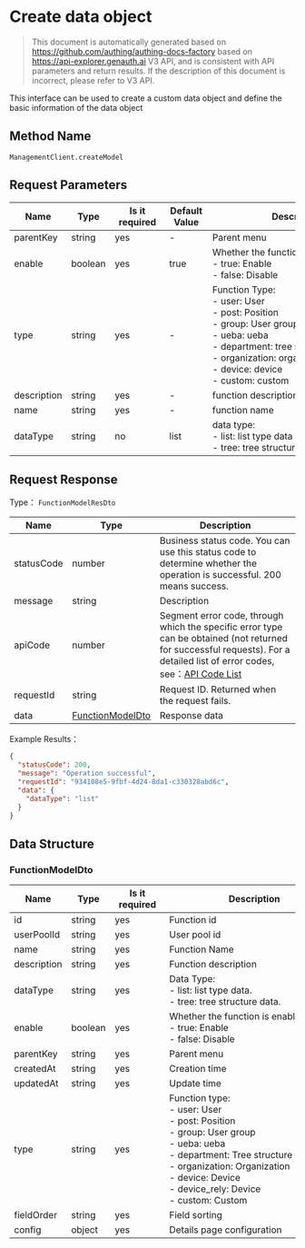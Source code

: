 # Create data object

<!--
Warning⚠️:
Do not modify this document directly,
https://github.com/Authing/authing-docs-factory
Use this project to generate
-->

<LastUpdated />

> This document is automatically generated based on https://github.com/authing/authing-docs-factory based on https://api-explorer.genauth.ai V3 API, and is consistent with API parameters and return results. If the description of this document is incorrect, please refer to V3 API.

This interface can be used to create a custom data object and define the basic information of the data object

## Method Name

`ManagementClient.createModel`

## Request Parameters

| Name        | Type    | <div style="width:80px">Is it required</div> | <div style="width:60px">Default Value</div> | <div style="width:300px">Description</div>                                                                                                                                                                         | <div style="width:200px">Example Value</div> |
| ----------- | ------- | -------------------------------------------- | ------------------------------------------- | ------------------------------------------------------------------------------------------------------------------------------------------------------------------------------------------------------------------ | -------------------------------------------- |
| parentKey   | string  | yes                                          | -                                           | Parent menu                                                                                                                                                                                                        |                                              |
| enable      | boolean | yes                                          | true                                        | Whether the function is enabled:<br> - true: Enable<br> - false: Disable<br>                                                                                                                                       |                                              |
| type        | string  | yes                                          | -                                           | Function Type:<br> - user: User<br> - post: Position<br> - group: User group<br> - ueba: ueba<br> - department: tree structure data<br> - organization: organization<br> - device: device<br> - custom: custom<br> |                                              |
| description | string  | yes                                          | -                                           | function description                                                                                                                                                                                               | `member level`                               |
| name        | string  | yes                                          | -                                           | function name                                                                                                                                                                                                      |                                              |
| dataType    | string  | no                                           | list                                        | data type:<br> - list: list type data<br> - tree: tree structure data<br>                                                                                                                                          | `list`                                       |

## Request Response

Type： `FunctionModelResDto`

| Name       | Type                                             | Description                                                                                                                                                                                                                                                                                                                                       |
| ---------- | ------------------------------------------------ | ------------------------------------------------------------------------------------------------------------------------------------------------------------------------------------------------------------------------------------------------------------------------------------------------------------------------------------------------- |
| statusCode | number                                           | Business status code. You can use this status code to determine whether the operation is successful. 200 means success.                                                                                                                                                                                                                           |
| message    | string                                           | Description                                                                                                                                                                                                                                                                                                                                       |
| apiCode    | number                                           | Segment error code, through which the specific error type can be obtained (not returned for successful requests). For a detailed list of error codes, see：[API Code List](https://api-explorer.genauth.ai/?tag=group/%E5%BC%80%E5%8F%91%E5%87%86%E5%A4%87#tag/%E5%BC%80%E5%8F%91%E5%87%86%E5%A4%87/%E9%94%99%E8%AF%AF%E5%A4%84%E7%90%86/apiCode) |
| requestId  | string                                           | Request ID. Returned when the request fails.                                                                                                                                                                                                                                                                                                      |
| data       | <a href="#FunctionModelDto">FunctionModelDto</a> | Response data                                                                                                                                                                                                                                                                                                                                     |

Example Results：

```json
{
  "statusCode": 200,
  "message": "Operation successful",
  "requestId": "934108e5-9fbf-4d24-8da1-c330328abd6c",
  "data": {
    "dataType": "list"
  }
}
```

## Data Structure

### <a id="FunctionModelDto"></a> FunctionModelDto

| Name        | Type    | <div style="width:80px">Is it required</div> | <div style="width:300px">Description</div>                                                                                                                                                                                                   | <div style="width:200px">Example Value</div> |
| ----------- | ------- | -------------------------------------------- | -------------------------------------------------------------------------------------------------------------------------------------------------------------------------------------------------------------------------------------------- | -------------------------------------------- |
| id          | string  | yes                                          | Function id                                                                                                                                                                                                                                  |                                              |
| userPoolId  | string  | yes                                          | User pool id                                                                                                                                                                                                                                 |                                              |
| name        | string  | yes                                          | Function Name                                                                                                                                                                                                                                |                                              |
| description | string  | yes                                          | Function description                                                                                                                                                                                                                         |                                              |
| dataType    | string  | yes                                          | Data Type: <br> - list: list type data. <br> - tree: tree structure data. <br>                                                                                                                                                               | list                                         |
| enable      | boolean | yes                                          | Whether the function is enabled:<br> - true: Enable<br> - false: Disable<br>                                                                                                                                                                 |                                              |
| parentKey   | string  | yes                                          | Parent menu                                                                                                                                                                                                                                  |                                              |
| createdAt   | string  | yes                                          | Creation time                                                                                                                                                                                                                                |                                              |
| updatedAt   | string  | yes                                          | Update time                                                                                                                                                                                                                                  |                                              |
| type        | string  | yes                                          | Function type:<br> - user: User<br> - post: Position<br> - group: User group<br> - ueba: ueba<br> - department: Tree structure data<br> - organization: Organization<br> - device: Device<br> - device_rely: Device<br> - custom: Custom<br> | ueba                                         |
| fieldOrder  | string  | yes                                          | Field sorting                                                                                                                                                                                                                                |                                              |
| config      | object  | yes                                          | Details page configuration                                                                                                                                                                                                                   |                                              |
